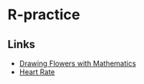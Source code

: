# R-practice

## Links

- [Drawing Flowers with Mathematics](https://github.com/Nick-Kolowich/R-practice/blob/main/Draw%20Flowers%20Using%20Mathematics/notebook.ipynb)
- [Heart Rate](https://github.com/Nick-Kolowich/R-practice/blob/main/What%20Your%20Heart%20Rate%20Is%20Telling%20You/notebook.ipynb)
